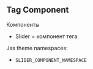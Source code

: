 ## Tag Component


Компоненты
- Slider = компонент тега

Jss theme namespaces: 
- `SLIDER_COMPONENT_NAMESPACE`
